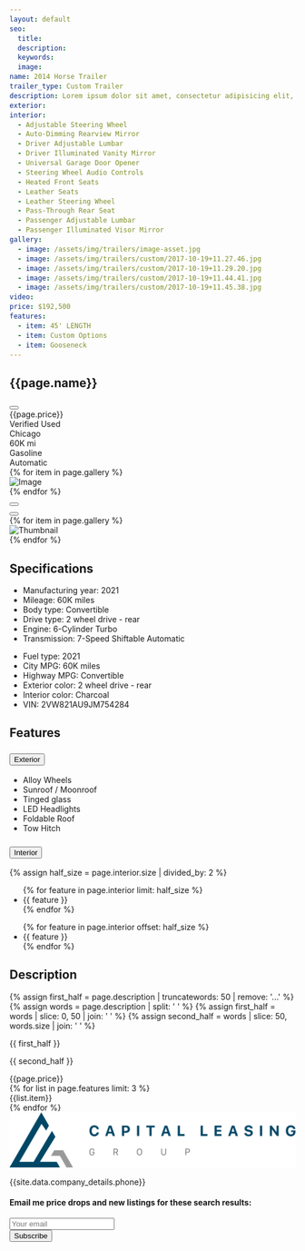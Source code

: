 ```yaml
---
layout: default
seo:
  title:
  description:
  keywords:
  image:
name: 2014 Horse Trailer
trailer_type: Custom Trailer
description: Lorem ipsum dolor sit amet, consectetur adipisicing elit, sed do eiusmod tempor incididunt ut labore et dolore magna aliqua. Ut enim ad minim veniam, quis nostrud exercitation ullamco laboris nisi ut aliquip ex ea commodo consequat. Duis aute irure dolor in reprehenderit in voluptate velit esse cillum dolore eu fugiat nulla pariatur. Excepteur sint occaecat cupidatat non proident, sunt in culpa qui officia deserunt mollit anim id est laborum.Lorem ipsum dolor sit amet, consectetur adipisicing elit, sed do eiusmod tempor incididunt ut labore et dolore magna aliqua. Ut enim ad minim veniam, quis nostrud exercitation ullamco laboris nisi ut aliquip ex ea commodo consequat. Duis aute irure dolor in reprehenderit in voluptate velit esse cillum dolore eu fugiat nulla pariatur. Excepteur sint occaecat cupidatat non proident, sunt in culpa qui officia deserunt mollit anim id est laborum.Lorem ipsum dolor sit amet, consectetur adipisicing elit, sed do eiusmod tempor incididunt ut labore et dolore magna aliqua. Ut enim ad minim veniam, quis nostrud exercitation ullamco laboris nisi ut aliquip ex ea commodo consequat. Duis aute irure dolor in reprehenderit in voluptate velit esse cillum dolore eu fugiat nulla pariatur. Excepteur sint occaecat cupidatat non proident, sunt in culpa qui officia deserunt mollit anim id est laborum.
exterior:
interior:
  - Adjustable Steering Wheel
  - Auto-Dimming Rearview Mirror
  - Driver Adjustable Lumbar
  - Driver Illuminated Vanity Mirror
  - Universal Garage Door Opener
  - Steering Wheel Audio Controls
  - Heated Front Seats
  - Leather Seats
  - Leather Steering Wheel
  - Pass-Through Rear Seat
  - Passenger Adjustable Lumbar
  - Passenger Illuminated Visor Mirror
gallery:
  - image: /assets/img/trailers/image-asset.jpg
  - image: /assets/img/trailers/custom/2017-10-19+11.27.46.jpg
  - image: /assets/img/trailers/custom/2017-10-19+11.29.20.jpg
  - image: /assets/img/trailers/custom/2017-10-19+11.44.41.jpg
  - image: /assets/img/trailers/custom/2017-10-19+11.45.38.jpg
video:
price: $192,500
features:
  - item: 45' LENGTH
  - item: Custom Options
  - item: Gooseneck
---
```

  <!-- Car details section -->
  <section class="container pt-4 pb-5 mb-xxl-3">
	<!-- Title + Share button -->
	<div class="d-flex justify-content-between gap-3 position-relative z-2 mb-3 mb-lg-4">
	  <h1 class="mb-0">{{page.name}}</h1>
	  <div class="d-flex gap-2">
		<div class="dropdown" data-bs-toggle="tooltip" data-bs-custom-class="tooltip-sm" title="Share">
		  <button type="button" class="btn btn-icon btn-ghost btn-secondary animate-scale rounded-circle" data-bs-toggle="dropdown" aria-haspopup="true" aria-expanded="false" aria-label="Share">
			<i class="fi-share-2 animate-target fs-base"></i>
		  </button>
		</div>
	  </div>
	</div>
	<!-- Listing meta visible on screens < 992px wide (lg breakpoint) -->
	<div class="d-lg-none mb-4">
	  <div class="d-flex align-items-center justify-content-between gap-3 pb-1 mb-2">
		<div class="h2 mb-0">{{page.price}}</div>
		<div class="d-flex gap-2 mb-3">
		  <span class="badge text-bg-info d-inline-flex align-items-center">
			Verified
			<i class="fi-shield ms-1"></i>
		  </span>
		  <span class="badge text-bg-warning">Used</span>
		</div>
	  </div>
	  <div class="d-flex flex-wrap gap-2 gap-sm-3 fs-sm text-nowrap">
		<div class="d-flex align-items-center gap-2 me-2">
		  <i class="fi-map-pin"></i>
		  Chicago
		</div>
		<div class="d-flex align-items-center gap-2 me-2">
		  <i class="fi-tachometer"></i>
		  60K mi
		</div>
		<div class="d-flex align-items-center gap-2 me-2">
		  <i class="fi-gas-pump"></i>
		  Gasoline
		</div>
		<div class="d-flex align-items-center gap-2">
		  <i class="fi-gearbox"></i>
		  Automatic
		</div>
	  </div>
	</div>
	<div class="row">
	  <!-- Gallery (slider) + Description -->
	  <div class="col-lg-8 pb-3 pb-sm-0 mb-4 mb-sm-5 mb-lg-0">
		<!-- Main slider -->
		<div class="swiper hover-effect-opacity" data-swiper='{
		  "spaceBetween": 16,
		  "loop": true,
		  "navigation": {
			"prevEl": ".btn-prev",
			"nextEl": ".btn-next"
		  },
		  "thumbs": {
			"swiper": "#thumbs"
		  }
		}'>
		  <div class="swiper-wrapper">
			  {% for item in page.gallery %}
			<div class="swiper-slide">
			  <div class="ratio bg-body-tertiary rounded overflow-hidden gallery-ratio">
				<img src="{{item.image}}" class="object-cover" alt="Image">
			  </div>
			</div>
			{% endfor %}
		  </div>
		  <!-- Prev / next buttons -->
		  <div class="position-absolute top-50 start-0 z-2 translate-middle-y ms-3 ms-sm-4 hover-effect-target opacity-0">
			<button type="button" class="btn btn-prev btn-icon btn-secondary bg-body border-0 rounded-circle animate-slide-start" aria-label="Prev" data-bs-theme="light">
			  <i class="fi-chevron-left fs-lg animate-target"></i>
			</button>
		  </div>
		  <div class="position-absolute top-50 end-0 z-2 translate-middle-y me-3 me-sm-4 hover-effect-target opacity-0">
			<button type="button" class="btn btn-next btn-icon btn-secondary bg-body border-0 rounded-circle animate-slide-end" aria-label="Next" data-bs-theme="light">
			  <i class="fi-chevron-right fs-lg animate-target"></i>
			</button>
		  </div>
		</div>
		<!-- Thumbnails slider -->
		<div class="swiper swiper-load swiper-thumbs pt-2 mt-1" id="thumbs" data-swiper='{
		  "loop": true,
		  "spaceBetween": 16,
		  "slidesPerView": 3,
		  "watchSlidesProgress": true,
		  "breakpoints": {
			"340": {
			  "slidesPerView": 4
			},
			"500": {
			  "slidesPerView": 5
			},
			"600": {
			  "slidesPerView": 6
			},
			"768": {
			  "slidesPerView": 4
			},
			"992": {
			  "slidesPerView": 5
			},
			"1200": {
			  "slidesPerView": 5
			}
		  }
		}'>
		  <div class="swiper-wrapper">
			{% for item in page.gallery %}
			<div class="swiper-slide swiper-thumb overflow-hidden">
			  <div class="ratio bg-body-tertiary gallery-ratio-thumb" >
				<img src="{{item.image}}" class="swiper-thumb-img object-cover" alt="Thumbnail">
			  </div>
			</div>
			{% endfor %}
		  </div>
		</div>
		<!-- Specifications -->
		<h2 class="h3 pt-5 mt-sm-2 my-lg-4">Specifications</h2>
		<div class="row row-cols-1 row-cols-sm-2 gy-2">
		  <div class="col">
			<ul class="list-unstyled text-body-secondary mt-n1 mb-0">
			  <li class="mt-1">
				<span class="fw-medium text-dark-emphasis me-1">Manufacturing year:</span>
				2021
			  </li>
			  <li class="mt-1">
				<span class="fw-medium text-dark-emphasis me-1">Mileage:</span>
				60K miles
			  </li>
			  <li class="mt-1">
				<span class="fw-medium text-dark-emphasis me-1">Body type:</span>
				Convertible
			  </li>
			  <li class="mt-1">
				<span class="fw-medium text-dark-emphasis me-1">Drive type:</span>
				2 wheel drive - rear
			  </li>
			  <li class="mt-1">
				<span class="fw-medium text-dark-emphasis me-1">Engine:</span>
				6-Cylinder Turbo
			  </li>
			  <li class="mt-1">
				<span class="fw-medium text-dark-emphasis me-1">Transmission:</span>
				7-Speed Shiftable Automatic
			  </li>
			</ul>
		  </div>
		  <div class="col">
			<ul class="list-unstyled text-body-secondary mt-n1 mb-0">
			  <li class="mt-1">
				<span class="fw-medium text-dark-emphasis me-1">Fuel type:</span>
				2021
			  </li>
			  <li class="mt-1">
				<span class="fw-medium text-dark-emphasis me-1">City MPG:</span>
				60K miles
				<i class="fi-alert-circle fs-lg text-primary align-middle ms-2" data-bs-toggle="tooltip" title="Verified by seller"></i>
			  </li>
			  <li class="mt-1">
				<span class="fw-medium text-dark-emphasis me-1">Highway MPG:</span>
				Convertible
				<i class="fi-alert-circle fs-lg text-primary align-middle ms-2" data-bs-toggle="tooltip" title="Verified by seller"></i>
			  </li>
			  <li class="mt-1">
				<span class="fw-medium text-dark-emphasis me-1">Exterior color:</span>
				2 wheel drive - rear
			  </li>
			  <li class="mt-1">
				<span class="fw-medium text-dark-emphasis me-1">Interior color:</span>
				Charcoal
			  </li>
			  <li class="mt-1">
				<span class="fw-medium text-dark-emphasis me-1">VIN:</span>
				2VW821AU9JM754284
			  </li>
			</ul>
		  </div>
		</div>
		<!-- Fetures (Accordion) -->
		<h2 class="h3 pt-5 mt-sm-2 mb-2 mb-lg-3">Features</h2>
		<div class="accordion accordion-alt-icon" id="features">
		  <div class="accordion-item">
			<h3 class="accordion-header" id="headingExterior">
			  <button type="button" class="accordion-button fs-5 collapsed" data-bs-toggle="collapse" data-bs-target="#exterior" aria-expanded="false" aria-controls="exterior">
				<span class="hover-effect-underline stretched-link me-2">Exterior</span>
			  </button>
			</h3>
			<div class="accordion-collapse collapse" id="exterior" aria-labelledby="headingExterior" data-bs-parent="#features">
			  <div class="accordion-body fs-base">
				<ul class="mt-n1 mb-0">
				  <li class="mt-1">Alloy Wheels</li>
				  <li class="mt-1">Sunroof / Moonroof</li>
				  <li class="mt-1">Tinged glass</li>
				  <li class="mt-1">LED Headlights</li>
				  <li class="mt-1">Foldable Roof</li>
				  <li class="mt-1">Tow Hitch</li>
				</ul>
			  </div>
			</div>
		  </div>
		  <div class="accordion-item">
			<h3 class="accordion-header" id="headingInterior">
			  <button type="button" class="accordion-button fs-5 collapsed" data-bs-toggle="collapse" data-bs-target="#interior" aria-expanded="true" aria-controls="interior">
				<span class="hover-effect-underline stretched-link me-2">Interior</span>
			  </button>
			</h3>
			<div class="accordion-collapse collapse" id="interior" aria-labelledby="headingInterior" data-bs-parent="#features">
			  <div class="accordion-body fs-base">
				<div class="row row-cols-1 row-cols-sm-2 gy-2">
					{% assign half_size = page.interior.size | divided_by: 2 %}
				  <div class="col">
					<ul class="mt-n1 mb-0">
					 {% for feature in page.interior limit: half_size %}
						 <li class="mt-1">{{ feature }}</li>
					   {% endfor %}
					</ul>
				  </div>
				  <div class="col">
					<ul class="mt-n1 mb-0">
					 {% for feature in page.interior offset: half_size %}
						 <li class="mt-1">{{ feature }}</li>
					   {% endfor %}
					</ul>
				  </div>
				</div>
			  </div>
			</div>
		  </div>
		</div>
		<!-- Seller's description -->
		<h2 class="h3 pt-5 mt-sm-2">Description</h2>
		{% assign first_half = page.description | truncatewords: 50 | remove: '...' %}
		{% assign words = page.description | split: ' ' %}
		{% assign first_half = words | slice: 0, 50 | join: ' ' %}
		{% assign second_half = words | slice: 50, words.size | join: ' ' %}
		<p>{{ first_half }}</p>
		<div class="collapse" id="moreDescription">
		  <p>{{ second_half }}</p>
		</div>
		<div class="nav">
		  <a class="nav-link position-relative px-0 collapsed" href="#moreDescription" data-bs-toggle="collapse" aria-expanded="false" aria-controls="moreDescription" aria-label="Show / hide services">
			<span class="hover-effect-underline stretched-link" data-label-collapsed="Show more" data-label-expanded="Show less"></span>
			<i class="collapse-toggle-icon fi-chevron-down fs-base mt-1 ms-1"></i>
		  </a>
		</div>
	  </div>
	  <!-- Sidebar with car detail and seller info -->
	  <aside class="col-lg-4" style="margin-top: -110px">
		<div class="position-sticky top-0" style="padding-top: 110px">
		  <!-- Listing meta visible on screens > 991px (lg breakpoint) -->
		  <div class="d-none d-lg-block">
			<div class="h2 pb-1 mb-2">{{page.price}}</div>
			<div class="d-flex flex-wrap justify-content-lg-between gap-2 fs-sm text-nowrap mb-4">
			  {% for list in page.features limit: 3 %}
				<div class="d-flex align-items-center gap-2">
				  <i class="fal fa-chevron-right icon-size"></i>
				 {{list.item}}
				</div>
				{% endfor %}
			</div>
		  </div>
		  <!-- Seller info card -->
		  <div class="card bg-body-tertiary border-0 p-sm-2 p-lg-0 p-xl-2 mb-4">
			<div class="card-body">
			  <div class="d-flex align-items-center position-relative mb-3">
				<div class="">
				  <img src="/assets/img/logo.svg" class="w-75" alt="Avatar">
				</div>
			  </div>
			  <div class="d-flex flex-wrap gap-3">
				<p>{{site.data.company_details.phone}}</p>
			  </div>
			</div>
		  </div>
		  <!-- Subscribe -->
		  <div class="card p-sm-2 p-lg-0 p-xl-2">
			<div class="card-body">
			  <h4 class="h6">Email me price drops and new listings for these search results:</h4>
			  <form class="needs-validation d-flex flex-column flex-sm-row flex-lg-column flex-xl-row gap-2 gap-sm-3 gap-lg-2 gap-xl-3 mb-3" novalidate>
				<div class="position-relative">
				  <i class="fi-mail position-absolute top-50 start-0 translate-middle-y ms-3"></i>
				  <input type="email" class="form-control form-icon-start" placeholder="Your email" required>
				</div>
				<button type="submit" class="btn btn-secondary">Subscribe</button>
			  </form>
			</div>
		  </div>
		</div>
	  </aside>
	</div>
  </section>
